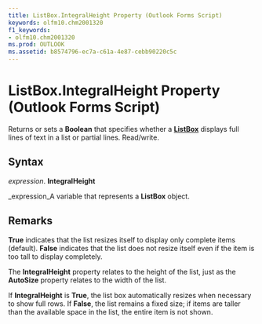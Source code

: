```yaml
---
title: ListBox.IntegralHeight Property (Outlook Forms Script)
keywords: olfm10.chm2001320
f1_keywords:
- olfm10.chm2001320
ms.prod: OUTLOOK
ms.assetid: b8574796-ec7a-c61a-4e87-cebb90220c5c
---
```



# ListBox.IntegralHeight Property (Outlook Forms Script)

Returns or sets a  **Boolean** that specifies whether a **[ListBox](listbox-object-outlook-forms-script.md)** displays full lines of text in a list or partial lines. Read/write.


## Syntax

 _expression_. **IntegralHeight**

 _expression_A variable that represents a  **ListBox** object.


## Remarks

 **True** indicates that the list resizes itself to display only complete items (default). **False** indicates that the list does not resize itself even if the item is too tall to display completely.

The  **IntegralHeight** property relates to the height of the list, just as the **AutoSize** property relates to the width of the list.

If  **IntegralHeight** is **True**, the list box automatically resizes when necessary to show full rows. If  **False**, the list remains a fixed size; if items are taller than the available space in the list, the entire item is not shown.


